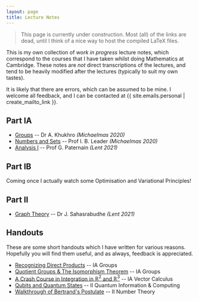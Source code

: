 ```yaml
---
layout: page
title: Lecture Notes
---
```


> This page is currently under construction. Most (all) of the links are dead, until I think of a nice way to host the compiled LaTeX files.

This is my own collection of _work in progress_ lecture notes, which correspond to the courses that I have taken whilst doing Mathematics at Cambridge. These notes are _not_ direct transcriptions of the lectures, and tend to be heavily modified after the lectures (typically to suit my own tastes).

It is likely that there are errors, which can be assumed to be mine. I welcome all feedback, and I can be contacted at {{ site.emails.personal | create_mailto_link }}.

## Part IA

- [Groups](/files/ia-groups/groups.pdf) -- Dr A. Khukhro _(Michaelmas 2020)_
- [Numbers and Sets](/files/ia-numbers-and-sets/numbers-and-sets.pdf) -- Prof I. B. Leader _(Michaelmas 2020)_
- [Analysis I](/files/ia-analysis-i/analysis-i.pdf) -- Prof G. Paternain _(Lent 2021)_

## Part IB

Coming once I actually watch some Optimisation and Variational Principles!

## Part II

- [Graph Theory](/files/ii-graph-theory/graph-theory.pdf) -- Dr J. Sahasrabudhe _(Lent 2021)_

## Handouts

These are some short handouts which I have written for various reasons. Hopefully you will find them useful, and as always, feedback is appreciated.

- [Recognizing Direct Products](/files/handouts/direct-products/direct-product.pdf) -- IA Groups
- [Quotient Groups &amp; The Isomorphism Theorem](/files/handouts/isomorphism-theorems/isomorphism-theorems.pdf) -- IA Groups
- [A Crash Course in Integration in $\mathbb{R}^2$ and $\mathbb{R}^3$](/files/handouts/integration-vc/integration-vc.pdf) -- IA Vector Calculus
- [Qubits and Quantum States](/files/handouts/quantum-states/quantum-states.pdf) -- II Quantum Information &amp; Computing
- [Walkthrough of Bertrand's Postulate](/files/handouts/bertrand/bertrands-postulate-walkthrough.pdf) -- II Number Theory

<!-- {% assign posts = site.posts | where_exp: "post", "post.index != nil" | where: "index.best_of", true %}
{% include archive_list.html %} -->
